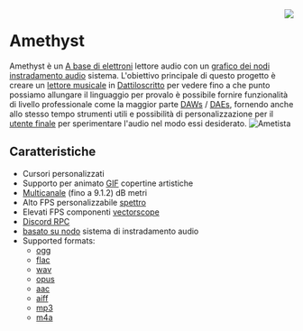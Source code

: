 <img align="right" src="https://media.discordapp.net/attachments/667464431562653706/1025732056124235826/icon.png?width=128&height=128">

# Amethyst 
Amethyst è un [A base di elettroni](https://electronjs.org/) lettore audio con un [grafico dei nodi](https://en.wikipedia.org/wiki/Node_graph_architecture) [instradamento audio](https://it.wikipedia.org/wiki/Flusso_del_segnale) sistema. L'obiettivo principale di questo progetto è creare un [lettore musicale](https://it.wikipedia.org/wiki/Lettore_multimediale) in [Dattiloscritto](https://www.typescriptlang.org/) per vedere fino a che punto possiamo allungare il linguaggio per provalo  è possibile fornire funzionalità di livello professionale come la maggior parte [DAWs](https://it.wikipedia.org/wiki/Workstation_audio_digitale) / [DAEs](https://it.wikipedia.org/wiki/Editor_audio), fornendo anche allo stesso tempo strumenti utili e possibilità di personalizzazione per il [utente finale](https://en.wikipedia.org/wiki/End_user) per sperimentare l'audio nel modo essi desiderato.
![Ametista](https://cdn.discordapp.com/attachments/667464431562653706/1043343748593107004/image.png)

## Caratteristiche
- Cursori personalizzati
- Supporto per animato [GIF](https://it.wikipedia.org/wiki/Graphics_Interchange_Format) copertine artistiche
- [Multicanale](https://it.wikipedia.org/wiki/Surround) (fino a 9.1.2) dB metri
- Alto FPS personalizzabile [spettro](https://it.wikipedia.org/wiki/Analizzatore_di_spettro)
- Elevati FPS componenti [vectorscope](/components/vectorscope)
- [Discord RPC](https://discord.com/developers/docs/topics/rpc)
- [basato su nodo](https://en.wikipedia.org/wiki/Node_graph_architecture) sistema di instradamento audio
- Supported formats:
  - [ogg](https://it.wikipedia.org/wiki/Ogg)
  - [flac](https://it.wikipedia.org/wiki/Free_Lossless_Audio_Codec)
  - [wav](https://it.wikipedia.org/wiki/Waveform_Audio_File_Format)
  - [opus](https://it.wikipedia.org/wiki/Opus_(codec_audio))
  - [aac](https://it.wikipedia.org/wiki/Advanced_Audio_Coding)
  - [aiff](https://it.wikipedia.org/wiki/Audio_Interchange_File_Format)
  - [mp3](https://it.wikipedia.org/wiki/MP3)
  - [m4a](https://it.wikipedia.org/wiki/MPEG-4_Part_14)
